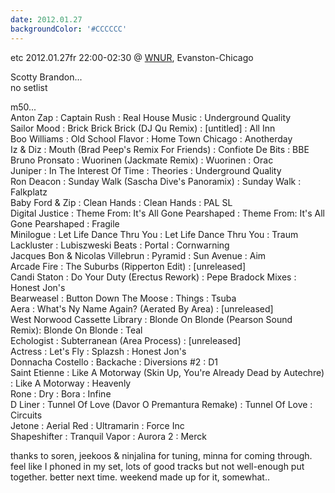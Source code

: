 ```yaml
---
date: 2012.01.27
backgroundColor: '#CCCCCC'
---
```


etc 2012.01.27fr 22:00-02:30 @ [WNUR](http://www.wnur.org/), Evanston-Chicago  

Scotty Brandon...  
no setlist  

m50...  
Anton Zap : Captain Rush : Real House Music : Underground Quality  
Sailor Mood : Brick Brick Brick (DJ Qu Remix) : \[untitled\] : All Inn  
Boo Williams : Old School Flavor : Home Town Chicago : Anotherday  
Iz & Diz : Mouth (Brad Peep's Remix For Friends) : Confiote De Bits : BBE  
Bruno Pronsato : Wuorinen (Jackmate Remix) : Wuorinen : Orac  
Juniper : In The Interest Of Time : Theories : Underground Quality  
Ron Deacon : Sunday Walk (Sascha Dive's Panoramix) : Sunday Walk : Falkplatz  
Baby Ford & Zip : Clean Hands : Clean Hands : PAL SL  
Digital Justice : Theme From: It's All Gone Pearshaped : Theme From: It's All Gone Pearshaped : Fragile  
Minilogue : Let Life Dance Thru You : Let Life Dance Thru You : Traum  
Lackluster : Lubiszweski Beats : Portal : Cornwarning  
Jacques Bon & Nicolas Villebrun : Pyramid : Sun Avenue : Aim  
Arcade Fire : The Suburbs (Ripperton Edit) : \[unreleased\]  
Candi Staton : Do Your Duty (Erectus Rework) : Pepe Bradock Mixes : Honest Jon's  
Bearweasel : Button Down The Moose : Things : Tsuba  
Aera : What's Ny Name Again? (Aerated By Area) : \[unreleased\]  
West Norwood Cassette Library : Blonde On Blonde (Pearson Sound Remix): Blonde On Blonde : Teal  
Echologist : Subterranean (Area Process) : \[unreleased\]  
Actress : Let's Fly : Splazsh : Honest Jon's  
Donnacha Costello : Backache : Diversions #2 : D1  
Saint Etienne : Like A Motorway (Skin Up, You're Already Dead by Autechre) : Like A Motorway : Heavenly  
Rone : Dry : Bora : Infine  
D Liner : Tunnel Of Love (Davor O Premantura Remake) : Tunnel Of Love : Circuits  
Jetone : Aerial Red : Ultramarin : Force Inc  
Shapeshifter : Tranquil Vapor : Aurora 2 : Merck  


thanks to soren, jeekoos & ninjalina for tuning, minna for coming through. feel like I phoned in my set, lots of good tracks but not well-enough put together. better next time. weekend made up for it, somewhat..